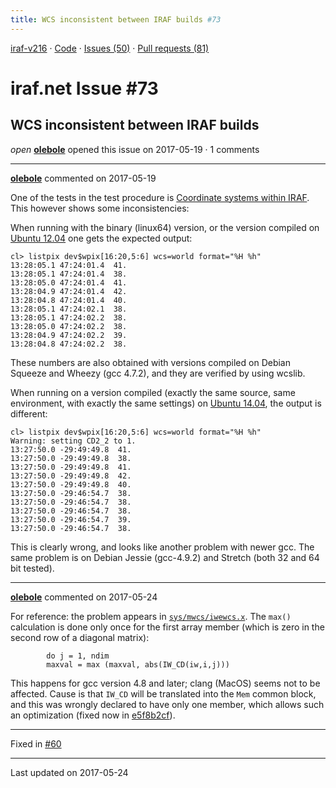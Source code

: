 ```yaml
---
title: WCS inconsistent between IRAF builds #73
---
```


[iraf-v216](/iraf-v216) · [Code](https://github.com/iraf-community/iraf/tree/iraf-v216) · [Issues (50)](/iraf-v216/issues) · [Pull requests (81)](/iraf-v216/issues/pulls)

# iraf.net Issue #73
## WCS inconsistent between IRAF builds
*open* **[olebole](https://github.com/olebole)** opened this issue on 2017-05-19 · 1 comments

- - - -

**[olebole](https://github.com/olebole)** commented on 2017-05-19

One of the tests in the test procedure is [Coordinate systems within IRAF](https://github.com/iraf-community/iraf/blob/add-travis-ci/test/testproc.md#coordinate-systems-within-iraf). This however shows some inconsistencies:  
  
When running with the binary (linux64) version, or the version compiled on [Ubuntu 12.04](https://travis-ci.org/olebole/iraf-v216/jobs/233966822) one gets the expected output:  
  
```  
cl> listpix dev$wpix[16:20,5:6] wcs=world format="%H %h"  
13:28:05.1 47:24:01.4  41.  
13:28:05.1 47:24:01.4  38.  
13:28:05.0 47:24:01.4  41.  
13:28:04.9 47:24:01.4  42.  
13:28:04.8 47:24:01.4  40.  
13:28:05.1 47:24:02.1  38.  
13:28:05.1 47:24:02.2  38.  
13:28:05.0 47:24:02.2  38.  
13:28:04.9 47:24:02.2  39.  
13:28:04.8 47:24:02.2  38.  
```  
  
These numbers are also obtained with versions compiled on Debian Squeeze and Wheezy (gcc 4.7.2), and they are verified by using wcslib.  
  
When running on a version compiled (exactly the same source, same environment, with exactly the same settings) on [Ubuntu 14.04](https://travis-ci.org/olebole/iraf-v216/jobs/233966821), the output is different:  
  
```  
cl> listpix dev$wpix[16:20,5:6] wcs=world format="%H %h"  
Warning: setting CD2_2 to 1.  
13:27:50.0 -29:49:49.8  41.  
13:27:50.0 -29:49:49.8  38.  
13:27:50.0 -29:49:49.8  41.  
13:27:50.0 -29:49:49.8  42.  
13:27:50.0 -29:49:49.8  40.  
13:27:50.0 -29:46:54.7  38.  
13:27:50.0 -29:46:54.7  38.  
13:27:50.0 -29:46:54.7  38.  
13:27:50.0 -29:46:54.7  39.  
13:27:50.0 -29:46:54.7  38.  
```  
  
This is clearly wrong, and looks like another problem with newer gcc. The same problem is on Debian Jessie (gcc-4.9.2) and Stretch (both 32 and 64 bit tested).
- - - -

**[olebole](https://github.com/olebole)** commented on 2017-05-24

For reference: the problem appears in [`sys/mwcs/iwewcs.x`](https://github.com/iraf-community/iraf/blob/9590f45760a4791f3305407fb51c87f1282b32be/sys/mwcs/iwewcs.x#L248-L249). The `max()` calculation is done only once for the first array member (which is zero in the second row of a diagonal matrix):  
```  
	    do j = 1, ndim  
		maxval = max (maxval, abs(IW_CD(iw,i,j)))  
```  
This happens for gcc version 4.8 and later; clang (MacOS) seems not to be affected. Cause is that `IW_CD` will be translated into the `Mem` common block, and this was wrongly declared to have only one member, which allows such an optimization (fixed now in [e5f8b2cf](https://github.com/iraf-community/iraf/commit/e5f8b2cfe5d875d4eaea07de807b40c0bbdb6795)).

- - - -

Fixed in [#60](https://iraf-community.github.io/iraf-v216/issues/60)

- - - -

Last updated on 2017-05-24
